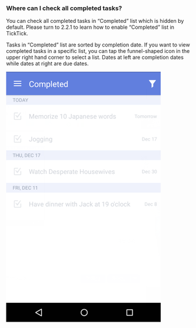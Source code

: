 ### Where can I check all completed tasks?
You can check all completed tasks in “Completed” list which is hidden by default. Please turn to 2.2.1 to learn how to enable “Completed” list in TickTick.

Tasks in “Completed” list are sorted by completion date. If you want to view completed tasks in a specific list, you can tap the funnel-shaped icon in the upper right hand corner to select a list. Dates at left are completion dates while dates at right are due dates.



![](checkcom.png)
